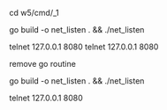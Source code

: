 cd w5/cmd/_1

go build -o net_listen . && ./net_listen

telnet 127.0.0.1 8080
telnet 127.0.0.1 8080

remove go routine

go build -o net_listen . && ./net_listen

telnet 127.0.0.1 8080
